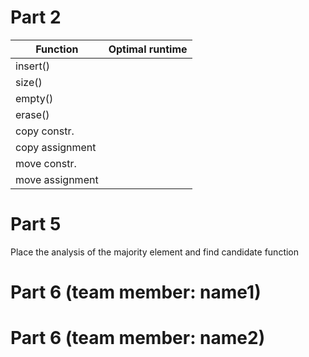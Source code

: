# Part 2

| Function | Optimal runtime |
|---|---|
| insert() |  |
| size() | |
| empty() | |
| erase() | |
| copy constr. | | 
| copy assignment  | |
| move constr. | |
| move assignment | |

# Part 5

Place the analysis of the majority element and find candidate function


# Part 6 (team member: name1)


# Part 6 (team member: name2)